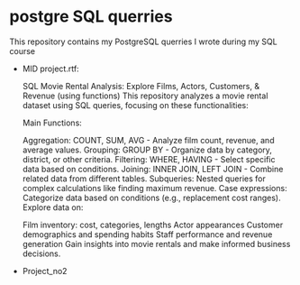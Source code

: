 <h1> postgre SQL querries </h1>
<p>This repository contains my PostgreSQL querries I wrote during my SQL course</p>
<ul>
  <li> MID project.rtf: <p> SQL Movie Rental Analysis: Explore Films, Actors, Customers, & Revenue (using functions)
This repository analyzes a movie rental dataset using SQL queries, focusing on these functionalities:

Main Functions:

Aggregation: COUNT, SUM, AVG - Analyze film count, revenue, and average values.
Grouping: GROUP BY - Organize data by category, district, or other criteria.
Filtering: WHERE, HAVING - Select specific data based on conditions.
Joining: INNER JOIN, LEFT JOIN - Combine related data from different tables.
Subqueries: Nested queries for complex calculations like finding maximum revenue.
Case expressions: Categorize data based on conditions (e.g., replacement cost ranges).
Explore data on:

Film inventory: cost, categories, lengths
Actor appearances
Customer demographics and spending habits
Staff performance and revenue generation
Gain insights into movie rentals and make informed business decisions.</p></li>
<li> Project_no2
  <p>
    
  </p>
</li>
</ul>
